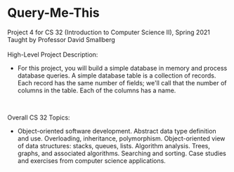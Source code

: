 # Query-Me-This
Project 4 for CS 32 (Introduction to Computer Science II), Spring 2021 <br />
Taught by Professor David Smallberg <br />
<br />
High-Level Project Description: <br />
- For this project, you will build a simple database in memory and process database queries. A simple database table is a collection of records. Each record has the same number of fields; we'll call that the number of columns in the table. Each of the columns has a name. <br />
<br />

Overall CS 32 Topics: <br />
- Object-oriented software development. Abstract data type definition and use. Overloading, inheritance, polymorphism. Object-oriented view of data structures: stacks, queues, lists. Algorithm analysis. Trees, graphs, and associated algorithms. Searching and sorting. Case studies and exercises from computer science applications.
